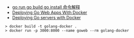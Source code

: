 - [go run go build go install 命令解释](https://blog.csdn.net/972301/article/details/80915127)
- [Deploying Go Web Apps With Docker](https://medium.com/@shijuvar/deploying-go-web-apps-with-docker-1b7561b36f53)
- [Deploying Go servers with Docker](https://blog.golang.org/docker)

```
> docker build -t golang-docker .
> docker run -p 3000:8000 --name goweb --rm golang-docker
```